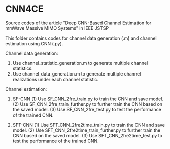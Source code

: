 # CNN4CE
Source codes of the article "Deep CNN-Based Channel Estimation for mmWave Massive MIMO Systems" in IEEE JSTSP

This folder contains codes for channel data generation (.m) and channel estimation using CNN (.py). 

Channel data generation:
1. Use channel_statistic_generation.m to generate multiple channel statistics.
2. Use channel_data_generation.m to generate multiple channel realizations under each channel statistic.

Channel estimation:
1. SF-CNN
(1) Use SF_CNN_2fre_train.py to train the CNN and save model.
(2) Use SF_CNN_2fre_train_further.py to further train the CNN based on the saved model.
(3) Use SF_CNN_2fre_test.py to test the performance of the trained CNN.

2. SFT-CNN
(1) Use SFT_CNN_2fre2time_train.py to train the CNN and save model.
(2) Use SFT_CNN_2fre2time_train_further.py to further train the CNN based on the saved model.
(3) Use SFT_CNN_2fre2time_test.py to test the performance of the trained CNN.
